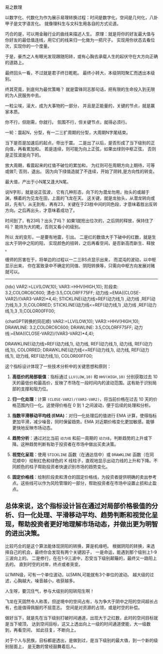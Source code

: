 易之数理

以数字化、代数化为作为展示易理转换过程：时间是数字化，空间是几何化，八卦甲子是文字语言化。
就像理科生与文科生用各自的方式论道。

巧合的是，可以用金融行业的曲线来描述人生。
原理：就是将你的好友最大值与你好友的最低值连线，用它们的线来归一化做为一把尺子。
实现用你状态去看位次，实现你的一个度量。

于是，豪杰之人有眼光发现跟随阳转，或有心胸去承载人生的起伏守在大方向正确的道路上。

最终回头一看，不过就是君子终日乾乾。
最终小转大，本级阴阳聚汇而透出本级别。

终其究竟，到底何为最优策略？
就是雷锋同志那句话，把有限的生命投入到无限的为人民服务中去。

一粒尘埃，滚大，成为大事物的一部分，
并且是正能量的，关键的节点，就是赢家本质。

你不行，但刚需，你就行。
氛围不行，但关键节点，就得必须行。

一轮：震起N，分型，有一二三扩周期的分型，大周期N字尾结束。

当下是否是加速后的起点，帝出于震。
二是出了以后，是否形成了当下级别的正向值，再看累加和。
若是连续，则可能为向上正弦，如果出绿则中枢正弦，
否则是正弦波是向下的。

放大周期，看震起来的红值不破位的累加和，
为红则可在周期方向上期待，可等或做T;
否则，退出。
因为向下绿值造就了不连续，开始了阴转,是方向性的转变。

最大值，产出于小N尾又逢大N尾。


说N字形，就是说正弦波，
它有几种形态，向下的为潜龙勿用，抬头的或越于渊，横着的为见龙在田，上面的飞龙在天。
这关键，就是龙抬头，从潜龙转向或跃，先有1，从无到有，再有23，关键在于23胜中间的同色段，才意味着胜出反转方向。之后再出头，才意味着成功了。

时间到了，有23吗？出头了吗？
如果1就抢出位次的，之后阴的释放，保持住了吗？
能持为大的乾，否则又看小的级别。

所以 龙的变形，一是要有地震，引出。
二是红的数值大于下破中的红数，就是生出大于阴中之阳的阳，
实现颜色的扭转，之后再看空间，是否新高而新生、释放 。


缠师的厉害在于，将单边的过程以一二三BS点显示出来，
而混沌的波动，以中枢显示出来，
你在富致录中不确定的同值、阴阳转换等，只需向中枢方向发展对赌就可以。






-----------------------------------------------------------
{tdx}
VAR2:=LLV(LOW,10);
VAR3:=HHV(HIGH,10);
阶段卖: 3.2,COLORC6C600;
清仓:3.5,COLORFF75FF;
动力线:=EMA((CLOSE-VAR2)/(VAR3-VAR2)*4,4);
STICKLINE(动力线>REF(动力线,1) ,动力线 ,REF(动力线,1),3 ,1),COLORRED; 
STICKLINE(动力线<=REF(动力线,1) ,动力线 ,REF(动力线,1),3 ,1),COLOR00FF00; 


{chatGPT转换的同花顺}
VAR2:=LLV(LOW,10);
VAR3:=HHV(HIGH,10);
DRAWLINE: 3.2,COLORC6C600;
DRAWLINE: 3.5,COLORFF75FF;
动力线:=EMA((CLOSE-VAR2)/(VAR3-VAR2)*4,4);

DRAWKLINE(动力线>REF(动力线,1), 动力线, REF(动力线,1), 动力线, REF(动力线,1)), COLORRED;
DRAWKLINE(动力线<=REF(动力线,1), 动力线, REF(动力线,1), 动力线, REF(动力线,1)), COLOR00FF00;

这个指标设计体现了一些技术分析中的关键思想和原则：

1. **高低价的局部极值**：指标通过 `LLV(LOW,10)` 和 `HHV(HIGH,10)` 分别获取过去 10 天的最低价和最高价，反映了市场在一段时间内的波动范围。这有助于识别局部的支撑和阻力位。

2. **归一化处理**：计算 `(CLOSE-VAR2)/(VAR3-VAR2)`，将当前价格在过去 10 天的价格范围内归一化。这使得价格在 0 到 1 之间波动，便于后续的处理和分析。

3. **指数平滑移动平均线 (EMA)**：对归一化处理后的值进行 EMA 计算，使得指标更加平滑，减少噪音，同时保留趋势。EMA 对近期价格变化更加敏感，能够更快地反映市场动态。

4. **趋势分析**：通过对比当前 `动力线` 和前一周期的 `动力线`，判断趋势的上升或下降。这种趋势判断有助于投资者在市场中做出买卖决策。

5. **视觉化呈现**：使用 `STICKLINE` 函数（在通达信中）或 `DRAWKLINE` 函数（在同花顺中）绘制红色和绿色的 K 线柱子，直观地显示出动力线的上升和下降。不同颜色的柱子帮助投资者快速识别市场的趋势变化。

6. **固定价格线**：绘制阶段卖和清仓的固定价格线，为投资者提供明确的卖出参考点。这些线可以作为风险管理的一部分，帮助投资者在市场中设置止损和止盈点。

总体来说，这个指标设计旨在通过对局部价格极值的分析、归一化处理、平滑移动平均、趋势判断和视觉化呈现，帮助投资者更好地理解市场动态，并做出更为明智的进出决策。
---------------------------------------------------------




比较巧合的是这个算法能体现阴阳的转换，算是机缘吧。
根据阴阳的转换，来选择自己的机会，最终你会发现有两个关键因子，
一是命运，能遇到那个级别上1-9三波向上的。
二是修行，在在1-9三波中，忍受当下级别颠簸的，最终又一路阳上去的。
直到时空的对岸，终点或者突变。

以1MIN级，可有一个单位波动，以5MIN,可能就有3个单位的波动。
越大级的过滤，心胸越大，噪音越小，收获越多。

人生呀，要沉住气，参与大级别的阳转阳生啊！

飞龙在天固然令人称羡，但逆境中的空间占有，与为争大于阴中之阳的空间超长占有，也是值得佩服的不屈意志。
空间是对资源的占领，或是时空的补偿。

做好当下，就是先在当下级别打破时间通道，出现大于之红数，此时的空间目标就是当下坡顶，
达到空间目标，这又上透出向上一级的时间通道使能，大一级数到，再看空间，
如此往复，不断向上。

对于个人与民族，目标都是透出，是做到过，是当下级别的最大值，到一个新的级别层面上，
是无数的曾经鼓舞着后人。
